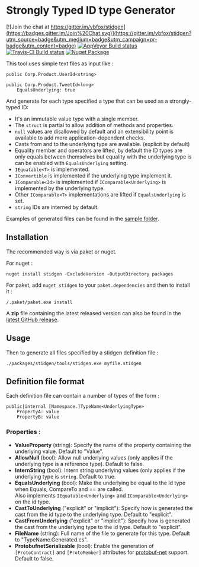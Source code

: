 Strongly Typed ID type Generator
================================

[![Join the chat at https://gitter.im/vbfox/stidgen](https://badges.gitter.im/Join%20Chat.svg)](https://gitter.im/vbfox/stidgen?utm_source=badge&utm_medium=badge&utm_campaign=pr-badge&utm_content=badge)
[![AppVeyor Build status](https://ci.appveyor.com/api/projects/status/6ehdd4cam628ve57/branch/master?svg=true)](https://ci.appveyor.com/project/vbfox/stidgen/branch/master)
[![Travis-CI Build status](https://travis-ci.org/vbfox/stidgen.svg?branch=master)](https://travis-ci.org/vbfox/stidgen)
[![Nuget Package](https://img.shields.io/nuget/v/stidgen.svg)](https://www.nuget.org/packages/stidgen)

This tool uses simple text files as input like :

	public Corp.Product.UserId<string>

    public Corp.Product.TweetId<long>
        EqualsUnderlying: true

And generate for each type specified a type that can be used as a strongly-typed ID:

* It's an immutable value type with a single member.
* The `struct` is partial to allow addition of methods and properties.
* `null` values are disallowed by default and an extensibility point is available to add more application-dependent checks.
* Casts from and to the underlying type are available. (explicit by default)
* Equality member and operators are lifted, by default the ID types are only equals between themselves but equality with the underlying type is can be enabled with `EqualsUnderlying` setting.
* `IEquatable<T>` is implemented.
* `IConvertible` is implemented if the underlying type implement it.
* `IComparable<Id>` is implemented if `IComparable<Underlying>` is implemented by the underlying type.
* Other `IComparable<T>` implementations are lifted if `EqualsUnderlying` is set.
* `string` IDs are interned by default.

Examples of generated files can be found in the [sample folder](https://github.com/vbfox/stidgen/tree/master/samples).

Installation
------------

The recommended way is via paket or nuget.

For nuget :

    nuget install stidgen -ExcludeVersion -OutputDirectory packages

For paket, add `nuget stidgen` to your `paket.dependencies` and then to
install it :

    /.paket/paket.exe install

A **zip** file containing the latest released version can also be found in
the [latest GitHub release](https://github.com/vbfox/stidgen/releases/latest).

Usage
-----

Then to generate all files specified by a stidgen definition file :

    ./packages/stidgen/tools/stidgen.exe myfile.stidgen

Definition file format
----------------------

Each definition file can contain a number of types of the form :

    public|internal [Namespace.]TypeName<UnderlyingType>
        PropertyA: value
        PropertyB: value

### Properties :

* **ValueProperty** (string): Specify the name of the property containing the underlying value. Default to "Value".
* **AllowNull** (bool): Allow null underlying values (only applies if the underlying type is a reference type). Default to false.
* **InternString** (bool): Intern string underlying values (only applies if the underlying type is `string`. Default to true.
* **EqualsUnderlying** (bool): Make the underlying be equal to the Id type when Equals, CompareTo and == are called.<br/>
Also implements `IEquatable<Underlying>` and `IComparable<Underlying>` on the id type.
* **CastToUnderlying** ("explicit" or "implicit"): Specify how is generated the cast from the id type to the underlying type. Default to "explicit".
* **CastFromUnderlying** ("explicit" or "implicit"): Specify how is generated the cast from the underlying type to the id type. Default to "explicit".
* **FileName** (string): Full name of the file to generate for this type. Default to "TypeName.Generated.cs".
* **ProtobufnetSerializable** (bool): Enable the generation of `[ProtoContract]` and `[ProtoMember]` attributes for [protobuf-net](https://github.com/mgravell/protobuf-net) support. Default to false.


[LicenseBadge]: https://img.shields.io/badge/license-MIT%20License-blue.svg

